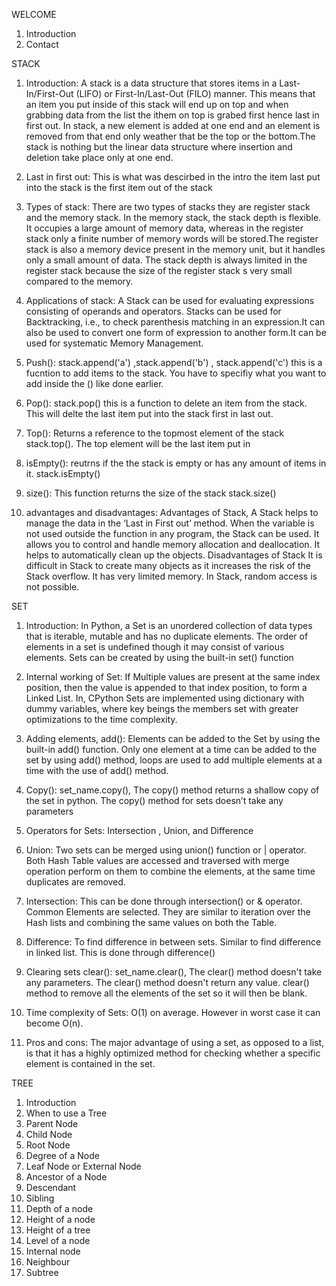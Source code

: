 
WELCOME
1.	Introduction
2.	Contact




STACK
1.	Introduction: A stack is a data structure that stores items in a Last-In/First-Out (LIFO) or First-In/Last-Out (FILO) manner. This means that an item you put inside of this stack will end up on top and when grabbing data from the list the ithem on top is grabed first hence last in first out. In stack, a new element is added at one end and an element is removed from that end only weather that be the top or the bottom.The stack is nothing but the linear data structure where insertion and deletion take place only at one end.


2.	Last in first out: This is what was descirbed in the intro the item last put into the stack is the first item out of the stack


3.	Types of stack: There are two types of stacks they are register stack and the memory stack. In the memory stack, the stack depth is flexible. It occupies a large amount of memory data, whereas in the register stack only a finite number of memory words will be stored.The register stack is also a memory device present in the memory unit, but it handles only a small amount of data. The stack depth is always limited in the register stack because the size of the register stack s very small compared to the memory.


4.	Applications of stack: A Stack can be used for evaluating expressions consisting of operands and operators. Stacks can be used for Backtracking, i.e., to check parenthesis matching in an expression.It can also be used to convert one form of expression to another form.It can be used for systematic Memory Management.
5.	Push():  stack.append('a') ,stack.append('b') , stack.append('c') this is a fucntion to add items to the stack. You have to specifiy what you want to add inside the () like done earlier. 
6.	Pop(): stack.pop() this is a function to delete an item from the stack. This will delte the last item put into the stack first in last out.
7.	Top(): Returns a reference to the topmost element of the stack stack.top(). The top element will be the last item put in 
8.	isEmpty(): reutrns if the the stack is empty or has any amount of items in it. stack.isEmpty()
9.	size(): This function returns the size of the stack stack.size()
10.	advantages and disadvantages: Advantages of Stack, A Stack helps to manage the data in the ‘Last in First out’ method. When the variable is
not used outside the function in any program, the Stack can be used. It allows you to control and handle memory allocation and deallocation.
It helps to automatically clean up the objects. Disadvantages of Stack It is difficult in Stack to create many objects as it increases the risk of the Stack overflow. It has very limited memory. In Stack, random access is not possible.



SET
1.	Introduction: In Python, a Set is an unordered collection of data types that is iterable, mutable and has no duplicate elements. The order of elements in a set is undefined though it may consist of various elements. Sets can be created by using the built-in set() function 

2.	Internal working of Set: If Multiple values are present at the same index position, then the value is appended to that index position, to form a Linked List. In, CPython Sets are implemented using dictionary with dummy variables, where key beings the members set with greater optimizations to the time complexity.


3.	Adding elements, add(): Elements can be added to the Set by using the built-in add() function. Only one element at a time can be added to the set by using add() method, loops are used to add multiple elements at a time with the use of add() method.

4.	Copy(): set_name.copy(), The copy() method returns a shallow copy of the set in python. The copy() method for sets doesn’t take any parameters

5.	Operators for Sets: Intersection , Union, and Difference

6.	Union: Two sets can be merged using union() function or | operator. Both Hash Table values are accessed and traversed with merge operation perform on them to combine the elements, at the same time duplicates are removed.

7.	Intersection: This can be done through intersection() or & operator. Common Elements are selected. They are similar to iteration over the Hash lists and combining the same values on both the Table.

8.	Difference: To find difference in between sets. Similar to find difference in linked list. This is done through difference()

9.	Clearing sets clear():  set_name.clear(), The clear() method doesn't take any parameters. The clear() method doesn't return any value. clear() method to remove all the elements of the set so it will then be blank.


10.	Time complexity of Sets:  O(1) on average. However in worst case it can become O(n).

11.	Pros and cons: The major advantage of using a set, as opposed to a list, is that it has a highly optimized method for checking whether a specific element is contained in the set.





TREE
1.	Introduction 
2.	When to use a Tree
3.	Parent Node
4.	Child Node
5.	Root Node
6.	Degree of a Node
7.	Leaf Node or External Node
8.	Ancestor of a Node
9.	Descendant
10.	Sibling
11. Depth of a node
12.	Height of a node
13.	Height of a tree
14.	Level of a node
15.	Internal node
16.	Neighbour
17.	Subtree
